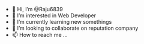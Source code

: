 - 👋 Hi, I’m @Raju6839
- 👀 I’m interested in Web Developer
- 🌱 I’m currently learning new somethings
- 💞️ I’m looking to collaborate on reputation company 
- 📫 How to reach me ...

<!---
Raju6839/Raju6839 is a ✨ special ✨ repository because its `README.md` (this file) appears on your GitHub profile.
You can click the Preview link to take a look at your changes.
--->
